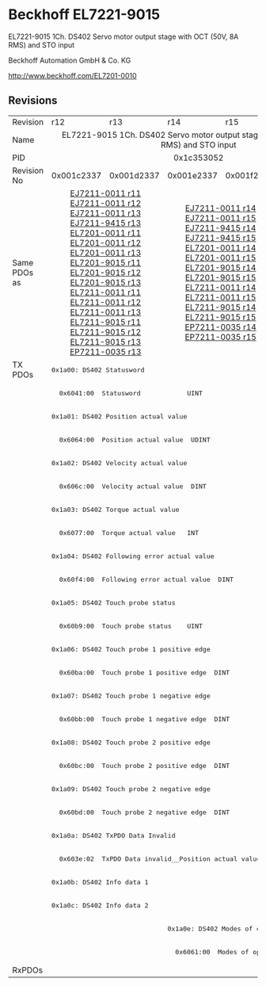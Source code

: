# Beckhoff EL7221-9015

EL7221-9015 1Ch. DS402 Servo motor output stage with OCT (50V, 8A RMS) and STO input

Beckhoff Automation GmbH & Co. KG

http://www.beckhoff.com/EL7201-0010

## Revisions
<table>
<tr >
<td>Revision</td>
<td>r12</td>
<td>r13</td>
<td>r14</td>
<td>r15</td>
<td>r16</td>
</tr>
<tr >
<td>Name</td>
<td colspan=5 align="center">EL7221-9015 1Ch. DS402 Servo motor output stage with OCT (50V, 8A RMS) and STO input</td>
</tr>
<tr >
<td>PID</td>
<td colspan=5 align="center">0x1c353052</td>
</tr>
<tr >
<td>Revision No</td>
<td>0x001c2337</td>
<td>0x001d2337</td>
<td>0x001e2337</td>
<td>0x001f2337</td>
<td>0x00202337</td>
</tr>
<tr >
<td>Same PDOs as</td>
<td colspan=2 align="center"><a href="EJ7211-0011">EJ7211-0011 r11</a><br/><a href="EJ7211-0011">EJ7211-0011 r12</a><br/><a href="EJ7211-0011">EJ7211-0011 r13</a><br/><a href="EJ7211-9415">EJ7211-9415 r13</a><br/><a href="EL7201-0011">EL7201-0011 r11</a><br/><a href="EL7201-0011">EL7201-0011 r12</a><br/><a href="EL7201-0011">EL7201-0011 r13</a><br/><a href="EL7201-9015">EL7201-9015 r11</a><br/><a href="EL7201-9015">EL7201-9015 r12</a><br/><a href="EL7201-9015">EL7201-9015 r13</a><br/><a href="EL7211-0011">EL7211-0011 r11</a><br/><a href="EL7211-0011">EL7211-0011 r12</a><br/><a href="EL7211-0011">EL7211-0011 r13</a><br/><a href="EL7211-9015">EL7211-9015 r11</a><br/><a href="EL7211-9015">EL7211-9015 r12</a><br/><a href="EL7211-9015">EL7211-9015 r13</a><br/><a href="EP7211-0035">EP7211-0035 r13</a></td>
<td colspan=2 align="center"><a href="EJ7211-0011">EJ7211-0011 r14</a><br/><a href="EJ7211-0011">EJ7211-0011 r15</a><br/><a href="EJ7211-9415">EJ7211-9415 r14</a><br/><a href="EJ7211-9415">EJ7211-9415 r15</a><br/><a href="EL7201-0011">EL7201-0011 r14</a><br/><a href="EL7201-0011">EL7201-0011 r15</a><br/><a href="EL7201-9015">EL7201-9015 r14</a><br/><a href="EL7201-9015">EL7201-9015 r15</a><br/><a href="EL7211-0011">EL7211-0011 r14</a><br/><a href="EL7211-0011">EL7211-0011 r15</a><br/><a href="EL7211-9015">EL7211-9015 r14</a><br/><a href="EL7211-9015">EL7211-9015 r15</a><br/><a href="EP7211-0035">EP7211-0035 r14</a><br/><a href="EP7211-0035">EP7211-0035 r15</a></td>
<td><a href="EJ7211-0011">EJ7211-0011 r16</a><br/><a href="EJ7211-9415">EJ7211-9415 r16</a><br/><a href="EL7201-0011">EL7201-0011 r16</a><br/><a href="EL7201-9015">EL7201-9015 r16</a><br/><a href="EL7211-0011">EL7211-0011 r16</a><br/><a href="EL7211-9015">EL7211-9015 r16</a><br/><a href="EP7211-0035">EP7211-0035 r16</a></td>
</tr>
<tr class="txpdo pdosection">
<td rowspan=26 valign=top>TX PDOs</td>
<td colspan=5 align="left"><pre>0x1a00: DS402 Statusword</pre></td>
<td></td>
</tr>
<tr class="txpdo">
<td colspan=5 align="left"><pre>  0x6041:00  Statusword            UINT</pre></td>
</tr>
<tr class="txpdo pdosection">
<td colspan=5 align="left"><pre>0x1a01: DS402 Position actual value</pre></td>
</tr>
<tr class="txpdo">
<td colspan=5 align="left"><pre>  0x6064:00  Position actual value  UDINT</pre></td>
</tr>
<tr class="txpdo pdosection">
<td colspan=5 align="left"><pre>0x1a02: DS402 Velocity actual value</pre></td>
</tr>
<tr class="txpdo">
<td colspan=5 align="left"><pre>  0x606c:00  Velocity actual value  DINT</pre></td>
</tr>
<tr class="txpdo pdosection">
<td colspan=5 align="left"><pre>0x1a03: DS402 Torque actual value</pre></td>
</tr>
<tr class="txpdo">
<td colspan=5 align="left"><pre>  0x6077:00  Torque actual value   INT</pre></td>
</tr>
<tr class="txpdo pdosection">
<td colspan=5 align="left"><pre>0x1a04: DS402 Following error actual value</pre></td>
</tr>
<tr class="txpdo">
<td colspan=5 align="left"><pre>  0x60f4:00  Following error actual value  DINT</pre></td>
</tr>
<tr class="txpdo pdosection">
<td colspan=5 align="left"><pre>0x1a05: DS402 Touch probe status</pre></td>
</tr>
<tr class="txpdo">
<td colspan=5 align="left"><pre>  0x60b9:00  Touch probe status    UINT</pre></td>
</tr>
<tr class="txpdo pdosection">
<td colspan=5 align="left"><pre>0x1a06: DS402 Touch probe 1 positive edge</pre></td>
</tr>
<tr class="txpdo">
<td colspan=5 align="left"><pre>  0x60ba:00  Touch probe 1 positive edge  DINT</pre></td>
</tr>
<tr class="txpdo pdosection">
<td colspan=5 align="left"><pre>0x1a07: DS402 Touch probe 1 negative edge</pre></td>
</tr>
<tr class="txpdo">
<td colspan=5 align="left"><pre>  0x60bb:00  Touch probe 1 negative edge  DINT</pre></td>
</tr>
<tr class="txpdo pdosection">
<td colspan=5 align="left"><pre>0x1a08: DS402 Touch probe 2 positive edge</pre></td>
</tr>
<tr class="txpdo">
<td colspan=5 align="left"><pre>  0x60bc:00  Touch probe 2 positive edge  DINT</pre></td>
</tr>
<tr class="txpdo pdosection">
<td colspan=5 align="left"><pre>0x1a09: DS402 Touch probe 2 negative edge</pre></td>
</tr>
<tr class="txpdo">
<td colspan=5 align="left"><pre>  0x60bd:00  Touch probe 2 negative edge  DINT</pre></td>
</tr>
<tr class="txpdo pdosection">
<td colspan=5 align="left"><pre>0x1a0a: DS402 TxPDO Data Invalid</pre></td>
</tr>
<tr class="txpdo">
<td colspan=5 align="left"><pre>  0x603e:02  TxPDO Data invalid__Position actual value  BOOL</pre></td>
</tr>
<tr class="txpdo pdosection">
<td colspan=5 align="left"><pre>0x1a0b: DS402 Info data 1</pre></td>
</tr>
<tr class="txpdo pdosection">
<td colspan=5 align="left"><pre>0x1a0c: DS402 Info data 2</pre></td>
</tr>
<tr class="txpdo pdosection">
<td colspan=2 align="left"></td>
<td colspan=3 align="left"><pre>0x1a0e: DS402 Modes of operation display</pre></td>
</tr>
<tr class="txpdo">
<td colspan=2 align="left"></td>
<td colspan=3 align="left"><pre>  0x6061:00  Modes of operation display  USINT</pre></td>
</tr>
<tr >
<td>RxPDOs</td>
<td colspan=5 align="left"></td>
</tr>
</table>
